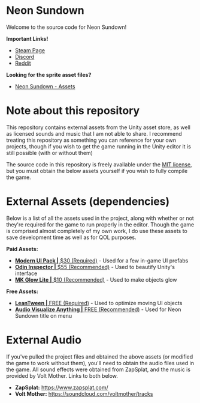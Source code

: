 # Neon Sundown
Welcome to the source code for Neon Sundown!

**Important Links!**
- [Steam Page](https://store.steampowered.com/app/1721870/Neon_Sundown/)
- [Discord](https://discord.gg/NHnR7zcaCc)
- [Reddit](https://www.reddit.com/r/NeonSundown/)

**Looking for the sprite asset files?**
- [Neon Sundown - Assets](https://github.com/Vitzual/NeonSundownAssets)

# Note about this repository
This repository contains external assets from the Unity asset store, as well as licensed sounds and music that I am not able to share. I recommend treating this repository as something you can reference for your own projects, though if you wish to get the game running in the Unity editor it is still possible (with or without them)

The source code in this repository is freely available under the [MIT license](https://github.com/Vitzual/NeonSundown/blob/main/LICENSE), but you must obtain the below assets yourself if you wish to fully compile the game.

# External Assets (dependencies)
Below is a list of all the assets used in the project, along with whether or not they're required for the game to run properly in the editor. Though the game is comprised almost completely of my own work, I do use these assets to save development time as well as for QOL purposes. 

**Paid Assets:**
- [**Modern UI Pack |** $30 (Required)](https://assetstore.unity.com/packages/tools/gui/modern-ui-pack-150824) - Used for a few in-game UI prefabs
- [**Odin Inspector |** $55 (Recommended)](https://assetstore.unity.com/packages/tools/utilities/odin-inspector-and-serializer-89041) - Used to beautify Unity's interface
- [**MK Glow Lite |** $10 (Recommended)](https://assetstore.unity.com/packages/vfx/shaders/fullscreen-camera-effects/mk-glow-lite-155643) - Used to make objects glow

**Free Assets:**
- [**LeanTween |** FREE (Required)](https://assetstore.unity.com/packages/tools/animation/leantween-3595) - Used to optimize moving UI objects
- [**Audio Visualize Anything |** FREE (Recommended)](https://assetstore.unity.com/packages/tools/audio/audio-visualize-anything-190384) - Used for Neon Sundown title on menu

# External Audio
If you've pulled the project files and obtained the above assets (or modified the game to work without them), you'll need to obtain the audio files used in the game. All sound effects were obtained from ZapSplat, and the music is provided by Volt Mother. Links to both below.

- **ZapSplat:** https://www.zapsplat.com/
- **Volt Mother:** https://soundcloud.com/voltmother/tracks
